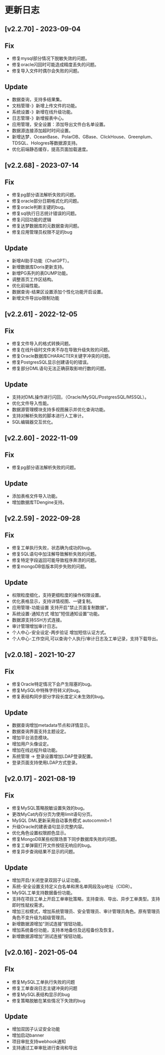 # 更新日志

## [v2.2.70] - 2023-09-04

## Fix

* 修复mysql部分情况下脱敏失效的问题。
* 修复oracle闪回时可能造成精度丢失的问题。
* 修复导入文件时偶尔会失败的问题。


## Update
* 数据查询，支持多结果集。
* 文档管理-》新增上传文件的功能。
* 系统设置-》新增在线升级功能。
* 日志管理-》新增报表中心。
* 应用管理，安全设置：添加导出文件白名单设置。
* 数据源连接添加超时时间设置。
* 新增达梦、OceanBase、PolarDB、GBase、ClickHouse、Greenplum、TDSQL、Hologres等数据源支持。
* 优化前端静态缓存，提高页面加载速度。

## [v2.2.68] - 2023-07-14

## Fix

* 修复pg部分语法解析失败的问题。
* 修复oracle部分日期格式化的问题。
* 修复oracle判断主键的bug。
* 修复sql执行日志统计错误的问题。
* 修复闪回功能的逻辑
* 修复达梦数据库的元数据查询问题。
* 修复应用管理员权限不足的bug


## Update

* 新增AI助手功能（ChatGPT）。
* 新增数据库Doris更新支持。
* 新增PG系列的表DUMP功能。
* 调整首页工作区结构。
* 优化前端性能。
* 数据查询-结果区设置添加个性化功能开启设置。
* 新增文件导出ip限制功能

## [v2.2.61] - 2022-12-05
## Fix
* 修复文件导入的格式转换问题。
* 修复在线升级时文件夹不存在导致升级失败的问题。
* 修复Oracle数据库CHARACTER关键字冲突的问题。
* 修复PostgresSQL显示创建语句的错误。
* 修复部分DML语句无法正确获取影响行数的问题。


## Update
* 支持对DML操作进行闪回，（Oracle/MySQL/PostgresSQL/MSSQL）。
* 优化文件导入性能。
* 数据源管理模块支持多视图展示并优化查询功能。
* 支持对解析失败的脚本进行人工审计。
* SQL编辑器交互优化。



## [v2.2.60] - 2022-11-09

## Fix
* 修复pg部分语法解析失败的问题。

## Update
* 添加表格文件导入功能。
* 增加数据库TDengine支持。



## [v2.2.59] - 2022-09-28

## Fix
* 修复工单执行失败，状态确为成功的bug。
* 修复SQL语句中加注解导致解析失败的问题。
* 修复特定字段返回可能导致程序奔溃的问题。
* 修复mongoDB低版本同步失败的问题。



## Update
* 权限粒度细化，支持更细粒度的操作权限设置。
* 优化表格显示，支持详情视图、一键复制。
* 应用管理-功能设置 支持开启"禁止页面复制数据"。
* 系统设置-通知方式 增加"短信通知设置"功能。
* 数据源支持SSH方式连接。
* 审计管理增加审计日志。
* 个人中心-安全设定-两步验证 增加短信认证方式。
* 个人中心-工作空间,可以查询个人执行/审计日志及工单记录，支持下载导出。


## [v2.0.18] - 2021-10-27

## Fix
* 修复Oracle特定情况下会产生阻塞的bug。
* 修复MySQL中特殊字符转义的bug。
* 修复表结构同步部分字段长度定义未生效的bug。




## Update
* 数据查询增加metadata节点和详情显示。
* 数据查询界面支持主题设定。
* 增加平台消息模块。
* 增加用户头像设定。
* 增加在线远程升级功能。
* 系统管理 -> 登录设置增加LDAP登录配置。
* 登录页面支持使用LDAP方式登录。





## [v2.0.17] - 2021-08-19
## Fix
* 修复MySQL策略脱敏设置失效的bug。
* 更改MyCat内存分页为使用limit语句分页。
* MySQL DML更新采用自动事务模式 autocommit=1
* 升级Oracle的建表语句显示完整内容。
* 优化角色设置权限颜色显示。
* 修复MongoDB某些权限场景下同步数据库失败的问题。
* 修复工单弹窗打开文件按钮无响应的bug。
* 修复异步查询结果不显示的问题。

## Update
* 增加开启/关闭登录双因子认证功能。
* 系统-安全设置支持定义白名单和黑名单网段及ip地址（CIDR）。
* MySQL工单支持数据备份功能。
* 支持在项目工单上开启工单审批策略，支持查询、导出、异步工单类型。支持即时性赋权需求。
* 增加三权模式，增加系统管理员、安全管理员、审计管理员角色。原有管理员角色不变升级为超级管理员。
* 新增数据源增加“测试连接”按钮功能。
* 增加系统备份功能，支持本地备份及远程备份及恢复。
* 新增数据源增加“测试连接”按钮功能。





## [v2.0.16] - 2021-05-04

## FIx
* 修复MySQL工单执行失败的问题
* 修复工单查询日志主键冲突的问题
* 修复MySQL表结构显示的bug
* 修复策略脱敏在某些情况下失效的bug

## Update
* 增加双因子认证安全功能
* 增加启动banner
* 项目审批支持webhook通知
* 支持通过工单审批进行查询和导出

